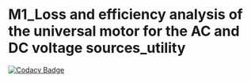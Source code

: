  # M1_Loss and efficiency analysis of the universal motor for the AC and DC voltage sources_utility

[![Codacy Badge](https://api.codacy.com/project/badge/Grade/7fba9edd5f6f47f8930b8ce78079542e)](https://app.codacy.com/gh/DarshanAkolavi/M1_Universal-Motor_Utility?utm_source=github.com&utm_medium=referral&utm_content=DarshanAkolavi/M1_Universal-Motor_Utility&utm_campaign=Badge_Grade_Settings)

